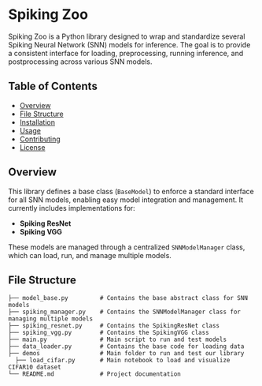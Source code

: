 # Spiking Zoo

Spiking Zoo is a Python library designed to wrap and standardize several Spiking Neural Network (SNN) models for inference. The goal is to provide a consistent interface for loading, preprocessing, running inference, and postprocessing across various SNN models.

## Table of Contents
- [Overview](#overview)
- [File Structure](#file-structure)
- [Installation](#installation)
- [Usage](#usage)
- [Contributing](#contributing)
- [License](#license)


## Overview

This library defines a base class (`BaseModel`) to enforce a standard interface for all SNN models, enabling easy model integration and management. It currently includes implementations for:
- **Spiking ResNet**
- **Spiking VGG**

These models are managed through a centralized `SNNModelManager` class, which can load, run, and manage multiple models.

## File Structure

```plaintext
├── model_base.py         # Contains the base abstract class for SNN models
├── spiking_manager.py    # Contains the SNNModelManager class for managing multiple models
├── spiking_resnet.py     # Contains the SpikingResNet class
├── spiking_vgg.py        # Contains the SpikingVGG class
├── main.py               # Main script to run and test models
├── data_loader.py        # Contains the base code for loading data
├── demos                 # Main folder to run and test our library
  ├── load_cifar.py       # Main notebook to load and visualize CIFAR10 dataset
└── README.md             # Project documentation


